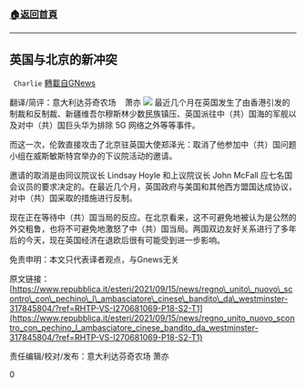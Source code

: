 ###  [:house:返回首頁](https://github.com/ourhimalayas/txt)
---


## 英国与北京的新冲突
` Charlie` [轉載自GNews](https://gnews.org/zh-hans/1534313/)

翻译/简评：意大利达芬奇农场    萧亦
![](https://assets.gnews.org/wp-content/uploads/2021/09/09152.jpg)
最近几个月在英国发生了由香港引发的制裁和反制裁、新疆维吾尔穆斯林少数民族镇压、英国派往中（共）国海的军舰以及对中（共）国巨头华为排除 5G 网络之外等等事件。

而这一次，伦敦直接攻击了北京驻英国大使郑泽光：取消了他参加中（共）国问题小组在威斯敏斯特宫举办的下议院活动的邀请。

邀请的取消是由同议院议长 Lindsay Hoyle 和上议院议长 John McFall 应七名国会议员的要求决定的。在最近几个月，英国政府与美国和其他西方盟国达成协议，对中（共）国采取的措施进行反制。

现在正在等待中（共）国当局的反应。在北京看来，这不可避免地被认为是公然的外交粗鲁，也将不可避免地激怒了中（共）国当局。两国双边友好关系进行了多年后的今天，现在英国经济在退欧后很有可能受到进一步影响。

免责申明：本文只代表译者观点，与Gnews无关

原文链接：[https://www.repubblica.it/esteri/2021/09/15/news/regno\_unito\_nuovo\_scontro\_con\_pechino\_l\_ambasciatore\_cinese\_bandito\_da\_westminster-317845804/?ref=RHTP-VS-I270681069-P18-S2-T1](https://www.repubblica.it/esteri/2021/09/15/news/regno_unito_nuovo_scontro_con_pechino_l_ambasciatore_cinese_bandito_da_westminster-317845804/?ref=RHTP-VS-I270681069-P18-S2-T1)

责任编辑/校对/发布：意大利达芬奇农场   萧亦

0
